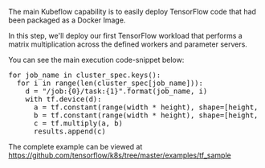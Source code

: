The main Kubeflow capability is to easily deploy TensorFlow code that had been packaged as a Docker Image.

In this step, we'll deploy our first TensorFlow workload that performs a matrix multiplication across the defined workers and parameter servers.

You can see the main execution code-snippet below:

<pre class="file">
for job_name in cluster_spec.keys():
  for i in range(len(cluster_spec[job_name])):
    d = "/job:{0}/task:{1}".format(job_name, i)
    with tf.device(d):
      a = tf.constant(range(width * height), shape=[height, width])
      b = tf.constant(range(width * height), shape=[height, width])
      c = tf.multiply(a, b)
      results.append(c)
</pre>

The complete example can be viewed at https://github.com/tensorflow/k8s/tree/master/examples/tf_sample
